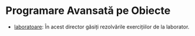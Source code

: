 # Programare Avansată pe Obiecte

- [laboratoare](laboratoare): În acest director găsiți rezolvările exercițiilor de la laborator.
